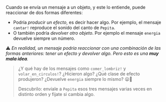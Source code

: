 Cuando se envía un mensaje a un objeto, y este lo entiende, puede reaccionar de dos formas diferentes: 

* Podría _producir un efecto_, es decir hacer algo. Por ejemplo, el mensaje `cantar!` reproduce el sonido del canto de `Pepita`.
* O también podría _devolver otro objeto_. Por ejemplo el mensaje `energia` devuelve siempre un número.

:warning: _En realidad, un mensaje podría reaccionar con una combinación de las formas anteriores: tener un efecto y devolver algo. Pero esto es una **muy mala idea**._

> ¿Y qué hay de los mensajes como `comer_lombriz!` y `volar_en_circulos!`? ¿Hicieron algo? ¿Qué clase de efecto produjeron? ¿Devuelve `energia` siempre lo mismo? :frowning::thought_balloon:
> 
> Descubrilo: enviale a `Pepita` esos tres mensajes varias veces en distinto orden y fijate si cambia algo. 
